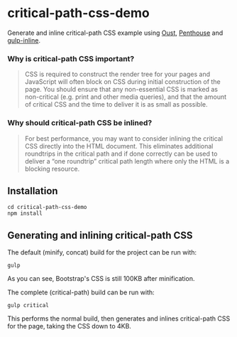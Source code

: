 critical-path-css-demo
======================

Generate and inline critical-path CSS example using [Oust](http://github.com/addyosmani/oust), [Penthouse](https://github.com/pocketjoso/penthouse) and [gulp-inline](https://github.com/ashaffer/gulp-inline/).

### Why is critical-path CSS important?

> CSS is required to construct the render tree for your pages and JavaScript will often block on CSS during initial construction of the page. You should ensure that any non-essential CSS is marked as non-critical (e.g. print and other media queries), and that the amount of critical CSS and the time to deliver it is as small as possible.

### Why should critical-path CSS be inlined?

> For best performance, you may want to consider inlining the critical CSS directly into the HTML document. This eliminates additional roundtrips in the critical path and if done correctly can be used to deliver a “one roundtrip” critical path length where only the HTML is a blocking resource.

## Installation

```
cd critical-path-css-demo
npm install
```

## Generating and inlining critical-path CSS

The default (minify, concat) build for the project can be run with:

```
gulp
```

As you can see, Bootstrap's CSS is still 100KB after minification. 

The complete (critical-path) build can be run with:

```
gulp critical
```

This performs the normal build, then generates and inlines critical-path CSS for the page, taking the CSS down to 4KB.